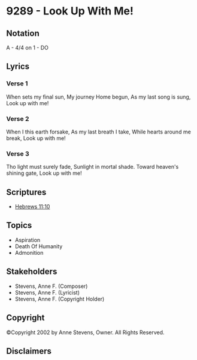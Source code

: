 # 9289 - Look Up With Me!

## Notation

A - 4/4 on 1 - DO

## Lyrics

### Verse 1

When sets my final sun, My journey Home begun, As my last song is sung, Look up with me!

### Verse 2

When I this earth forsake, As my last breath I take, While hearts around me break, Look up with me!

### Verse 3

Tho light must surely fade, Sunlight in mortal shade. Toward heaven's shining gate, Look up with me!


## Scriptures

- [Hebrews 11:10](https://www.biblegateway.com/passage/?search=Hebrews%2011%3A10)

## Topics

- Aspiration
- Death Of Humanity
- Admonition

## Stakeholders

- Stevens, Anne F. (Composer)
- Stevens, Anne F. (Lyricist)
- Stevens, Anne F. (Copyright Holder)

## Copyright

©Copyright 2002 by Anne Stevens, Owner. All Rights Reserved.


## Disclaimers


